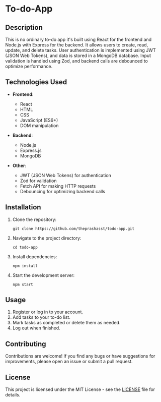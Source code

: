 # To-do-App

## Description
This is no ordinary to-do app it's built using React for the frontend and Node.js with Express for the backend. It allows users to create, read, update, and delete tasks. User authentication is implemented using JWT (JSON Web Tokens), and data is stored in a MongoDB database. Input validation is handled using Zod, and backend calls are debounced to optimize performance.

## Technologies Used
- **Frontend**:
  - React
  - HTML
  - CSS
  - JavaScript (ES6+)
  - DOM manipulation
  
- **Backend**:
  - Node.js
  - Express.js
  - MongoDB
  
- **Other**:
  - JWT (JSON Web Tokens) for authentication
  - Zod for validation
  - Fetch API for making HTTP requests
  - Debouncing for optimizing backend calls

## Installation
1. Clone the repository:
   ```
   git clone https://github.com/theprashasst/todo-app.git
   ```
2. Navigate to the project directory:
   ```
   cd todo-app
   ```
3. Install dependencies:
   ```
   npm install
   ```
4. Start the development server:
   ```
   npm start
   ```

## Usage
1. Register or log in to your account.
2. Add tasks to your to-do list.
3. Mark tasks as completed or delete them as needed.
4. Log out when finished.

## Contributing
Contributions are welcome! If you find any bugs or have suggestions for improvements, please open an issue or submit a pull request.

## License
This project is licensed under the MIT License - see the [LICENSE](LICENSE) file for details.

